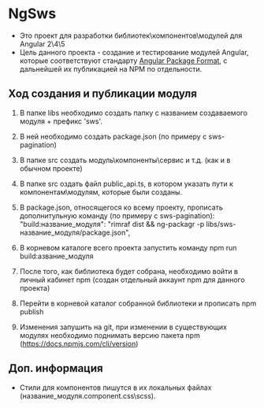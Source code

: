 # NgSws

* Это проект для разработки библиотек\компонентов\модулей для Angular 2\4\5
* Цель данного проекта - создание и тестирование модулей Angular, которые соответствуют стандарту [Angular Package Format](https://docs.google.com/document/d/1CZC2rcpxffTDfRDs6p1cfbmKNLA6x5O-NtkJglDaBVs/preview), с дальнейшей их публикацией на NPM по отдельности.

## Ход создания и публикации модуля
1. В папке libs необходимо создать папку с названием создаваемого модуля + префикс 'sws'.
2. В ней необходимо создать package.json (по примеру с sws-pagination)
3. В папке src создать модуль\компоненты\сервис и т.д. (как и в обычном проекте)
4. В папке src оздать файл public_api.ts, в котором указать пути к компонентам\модулям, которые были созданы.
5. В package.json, относящегося ко всему проекту, прописать дополнитульную команду (по примеру с sws-pagination): 
    "build:название_модуля": "rimraf dist && ng-packagr -p libs/sws-название_модуля/package.json",

6. В корневом каталоге всего проекта запустить команду npm run build:азвание_модуля
7. После того, как библиотека будет собрана, необходимо войти в личный кабинет npm (создан отдельный аккаунт npm для данного проекта)
8. Перейти в корневой каталог собранной библиотеки и прописать npm publish
9. Изменения запушить на git, при изменении в существующих модулях необходимо поднимать версию пакета npm (https://docs.npmjs.com/cli/version)

## Доп. информация

* Стили для компонентов пишутся в их локальных файлах (название_модуля.component.css\scss). 
